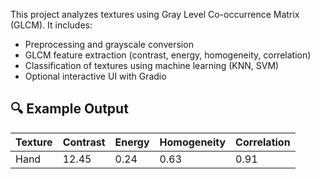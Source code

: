 This project analyzes textures using Gray Level Co-occurrence Matrix (GLCM). It includes:

- Preprocessing and grayscale conversion
- GLCM feature extraction (contrast, energy, homogeneity, correlation)
- Classification of textures using machine learning (KNN, SVM)
- Optional interactive UI with Gradio

## 🔍 Example Output

| Texture | Contrast | Energy | Homogeneity | Correlation |
|---------|----------|--------|-------------|-------------|
| Hand    | 12.45    | 0.24   | 0.63        | 0.91        |

